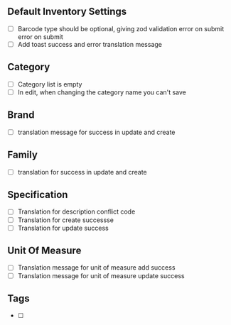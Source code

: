 ## Default Inventory Settings
- [ ] Barcode type should be optional, giving zod validation error on submit error on submit
- [ ] Add toast success and error translation message

## Category
- [ ] Category list is empty
- [ ] In edit, when changing the category name you can't save

## Brand 
- [ ] translation message for success in update and create

## Family
- [ ] translation for success in update and create

## Specification
- [ ] Translation for description conflict code
- [ ] Translation for create successse
- [ ] Translation for update success
## Unit Of Measure
- [ ] Translation message for unit of measure add success
- [ ] Translation message for unit of measure update success 

## Tags 
- [ ]
